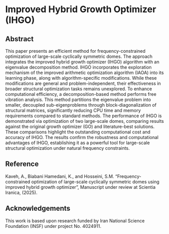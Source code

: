 # Improved Hybrid Growth Optimizer (IHGO)



## Abstract
This paper presents an efficient method for frequency-constrained optimization of large-scale cyclically symmetric domes. The approach integrates the improved hybrid growth optimizer (IHGO) algorithm with an eigenvalue decomposition method. IHGO incorporates the exploration mechanism of the improved arithmetic optimization algorithm (IAOA) into its learning phase, along with algorithm-specific modifications. While these modifications are general and problem-independent, their effectiveness in broader structural optimization tasks remains unexplored. To enhance computational efficiency, a decomposition-based method performs free vibration analysis. This method partitions the eigenvalue problem into smaller, decoupled sub-eigenproblems through block-diagonalization of structural matrices, significantly reducing CPU time and memory requirements compared to standard methods. The performance of IHGO is demonstrated via optimization of two large-scale domes, comparing results against the original growth optimizer (GO) and literature-best solutions. These comparisons highlight the outstanding computational cost and accuracy of IHGO. The results confirm the robustness and computational advantages of IHGO, establishing it as a powerful tool for large-scale structural optimization under natural frequency constraints.



## Reference
Kaveh, A., Biabani Hamedani, K., and Hosseini, S.M. “Frequency-constrained optimization of large-scale cyclically symmetric domes using improved hybrid growth optimizer”, Manuscript under review at Scientia Iranica, (2025).



## Acknowledgements
This work is based upon research funded by Iran National Science Foundation (INSF) under project No. 4024911. 
